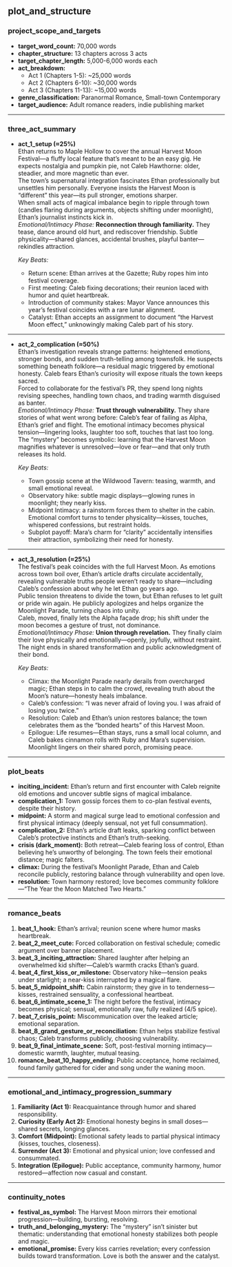 ## plot_and_structure

### project_scope_and_targets
* **target_word_count:** 70,000 words
* **chapter_structure:** 13 chapters across 3 acts
* **target_chapter_length:** 5,000-6,000 words each
* **act_breakdown:** 
  - Act 1 (Chapters 1-5): ~25,000 words
  - Act 2 (Chapters 6-10): ~30,000 words  
  - Act 3 (Chapters 11-13): ~15,000 words
* **genre_classification:** Paranormal Romance, Small-town Contemporary
* **target_audience:** Adult romance readers, indie publishing market

---

### three_act_summary

* **act_1_setup (≈25%)**  
  Ethan returns to Maple Hollow to cover the annual Harvest Moon Festival—a fluffy local feature that’s meant to be an easy gig. He expects nostalgia and pumpkin pie, not Caleb Hawthorne: older, steadier, and more magnetic than ever.  
  The town’s supernatural integration fascinates Ethan professionally but unsettles him personally. Everyone insists the Harvest Moon is “different” this year—its pull stronger, emotions sharper.  
  When small acts of magical imbalance begin to ripple through town (candles flaring during arguments, objects shifting under moonlight), Ethan’s journalist instincts kick in.  
  *Emotional/Intimacy Phase:* **Reconnection through familiarity.** They tease, dance around old hurt, and rediscover friendship. Subtle physicality—shared glances, accidental brushes, playful banter—rekindles attraction.

  *Key Beats:*  
  - Return scene: Ethan arrives at the Gazette; Ruby ropes him into festival coverage.  
  - First meeting: Caleb fixing decorations; their reunion laced with humor and quiet heartbreak.  
  - Introduction of community stakes: Mayor Vance announces this year’s festival coincides with a rare lunar alignment.  
  - Catalyst: Ethan accepts an assignment to document “the Harvest Moon effect,” unknowingly making Caleb part of his story.  

---

* **act_2_complication (≈50%)**  
  Ethan’s investigation reveals strange patterns: heightened emotions, stronger bonds, and sudden truth-telling among townsfolk. He suspects something beneath folklore—a residual magic triggered by emotional honesty. Caleb fears Ethan’s curiosity will expose rituals the town keeps sacred.  
  Forced to collaborate for the festival’s PR, they spend long nights revising speeches, handling town chaos, and trading warmth disguised as banter.  
  *Emotional/Intimacy Phase:* **Trust through vulnerability.** They share stories of what went wrong before: Caleb’s fear of failing as Alpha, Ethan’s grief and flight. The emotional intimacy becomes physical tension—lingering looks, laughter too soft, touches that last too long.  
  The “mystery” becomes symbolic: learning that the Harvest Moon magnifies whatever is unresolved—love or fear—and that only truth releases its hold.

  *Key Beats:*  
  - Town gossip scene at the Wildwood Tavern: teasing, warmth, and small emotional reveal.  
  - Observatory hike: subtle magic displays—glowing runes in moonlight; they nearly kiss.  
  - Midpoint Intimacy: a rainstorm forces them to shelter in the cabin. Emotional comfort turns to tender physicality—kisses, touches, whispered confessions, but restraint holds.  
  - Subplot payoff: Mara’s charm for “clarity” accidentally intensifies their attraction, symbolizing their need for honesty.  

---

* **act_3_resolution (≈25%)**  
  The festival’s peak coincides with the full Harvest Moon. As emotions across town boil over, Ethan’s article drafts circulate accidentally, revealing vulnerable truths people weren’t ready to share—including Caleb’s confession about why he let Ethan go years ago.  
  Public tension threatens to divide the town, but Ethan refuses to let guilt or pride win again. He publicly apologizes and helps organize the Moonlight Parade, turning chaos into unity.  
  Caleb, moved, finally lets the Alpha façade drop; his shift under the moon becomes a gesture of trust, not dominance.  
  *Emotional/Intimacy Phase:* **Union through revelation.** They finally claim their love physically and emotionally—openly, joyfully, without restraint. The night ends in shared transformation and public acknowledgment of their bond.  

  *Key Beats:*  
  - Climax: the Moonlight Parade nearly derails from overcharged magic; Ethan steps in to calm the crowd, revealing truth about the Moon’s nature—honesty heals imbalance.  
  - Caleb’s confession: “I was never afraid of loving you. I was afraid of losing you twice.”  
  - Resolution: Caleb and Ethan’s union restores balance; the town celebrates them as the “bonded hearts” of this Harvest Moon.  
  - Epilogue: Life resumes—Ethan stays, runs a small local column, and Caleb bakes cinnamon rolls with Ruby and Mara’s supervision. Moonlight lingers on their shared porch, promising peace.

---

### plot_beats

* **inciting_incident:** Ethan’s return and first encounter with Caleb reignite old emotions and uncover subtle signs of magical imbalance.  
* **complication_1:** Town gossip forces them to co-plan festival events, despite their history.  
* **midpoint:** A storm and magical surge lead to emotional confession and first physical intimacy (deeply sensual, not yet full consummation).  
* **complication_2:** Ethan’s article draft leaks, sparking conflict between Caleb’s protective instincts and Ethan’s truth-seeking.  
* **crisis (dark_moment):** Both retreat—Caleb fearing loss of control, Ethan believing he’s unworthy of belonging. The town feels their emotional distance; magic falters.  
* **climax:** During the festival’s Moonlight Parade, Ethan and Caleb reconcile publicly, restoring balance through vulnerability and open love.  
* **resolution:** Town harmony restored; love becomes community folklore—“The Year the Moon Matched Two Hearts.”

---

### romance_beats

1. **beat_1_hook:** Ethan’s arrival; reunion scene where humor masks heartbreak.  
2. **beat_2_meet_cute:** Forced collaboration on festival schedule; comedic argument over banner placement.  
3. **beat_3_inciting_attraction:** Shared laughter after helping an overwhelmed kid shifter—Caleb’s warmth cracks Ethan’s guard.  
4. **beat_4_first_kiss_or_milestone:** Observatory hike—tension peaks under starlight; a near-kiss interrupted by a magical flare.  
5. **beat_5_midpoint_shift:** Cabin rainstorm; they give in to tenderness—kisses, restrained sensuality, a confessional heartbeat.  
6. **beat_6_intimate_scene_1:** The night before the festival, intimacy becomes physical; sensual, emotionally raw, fully realized (4/5 spice).  
7. **beat_7_crisis_point:** Miscommunication over the leaked article; emotional separation.  
8. **beat_8_grand_gesture_or_reconciliation:** Ethan helps stabilize festival chaos; Caleb transforms publicly, choosing vulnerability.  
9. **beat_9_final_intimate_scene:** Soft, post-festival morning intimacy—domestic warmth, laughter, mutual teasing.  
10. **romance_beat_10_happy_ending:** Public acceptance, home reclaimed, found family gathered for cider and song under the waning moon.

---

### emotional_and_intimacy_progression_summary

1. **Familiarity (Act 1):** Reacquaintance through humor and shared responsibility.  
2. **Curiosity (Early Act 2):** Emotional honesty begins in small doses—shared secrets, longing glances.  
3. **Comfort (Midpoint):** Emotional safety leads to partial physical intimacy (kisses, touches, closeness).  
4. **Surrender (Act 3):** Emotional and physical union; love confessed and consummated.  
5. **Integration (Epilogue):** Public acceptance, community harmony, humor restored—affection now casual and constant.

---

### continuity_notes
* **festival_as_symbol:** The Harvest Moon mirrors their emotional progression—building, bursting, resolving.  
* **truth_and_belonging_mystery:** The “mystery” isn’t sinister but thematic: understanding that emotional honesty stabilizes both people and magic.  
* **emotional_promise:** Every kiss carries revelation; every confession builds toward transformation. Love is both the answer and the catalyst.
